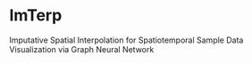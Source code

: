 # ImTerp

Imputative Spatial Interpolation for Spatiotemporal Sample Data Visualization via Graph Neural Network
